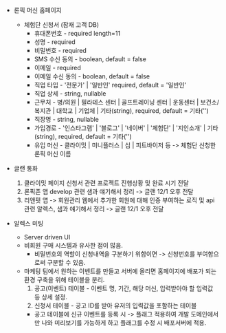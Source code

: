 
- 론픽 머신 홈페이지
	- 체험단 신청서 (잠재 고객 DB)
		- 휴대폰번호 - required length=11
		- 성명 - required 
		- 비밀번호 - required
		- SMS 수신 동의 - boolean, default = false
		- 이메일 - required
		- 이메일 수신 동의 - boolean, default = false
		- 직업 타입 - '전문가' | '일반인' required, default = '일반인'
		- 직업 상세 - string, nullable
		- 근무처 - 병/의원 | 필라테스 센터 | 골프트레이닝 센터 | 운동센터 | 보건소/복지관 | 대학교 | 기업체 | 기타(string), required, default = 기타('')
		- 직장명 - string, nullable 
		- 가입경로 - '인스타그램' | '블로그' | '네이버' | '체험단' | '지인소개' | 기타(string), required, default = 기타('')
		- 유입 머신 - 클라이밋 | 미니플러스 | 심 | 피트바이저 등 -> 체험단 신청한 론픽 머신 이름


- 글랜 통화
	1. 클라이밋 페이지 신청서 관련 프로젝트 진행상황 및 완료 시기 전달
	2. 론픽존 앱 develop 관련 샘과 얘기해서 정리 -> 글랜  12/1 오후 전달
	3. 리앤핏 앱 -> 회원관리 웹에서 추가한 회원에 대해 인증 부여하는 로직 및 api 관련 알렉스, 샘과 얘기해서 정리 -> 글랜 12/1 오후 전달

- 알렉스 미팅
	- Server driven UI 
	- 비회원 구매 시스템과 유사한 점이 많음.
		- 비밀번호의 역할이 신청내역을 구분하기 위함이면 -> 신청번호를 부여함으로써 구분할 수 있음.
	- 마케팅 팀에서 원하는 이벤트를 만들고 서버에 올리면 홈페이지에 배포가 되는 환경 구축을 위해 테이블을 분리.
		1. 공고(이벤트) 테이블 - 이벤트 명, 기간, 해당 머신, 입력받아야 할 입력값 등 상세 설정.
		2. 신청서 테이블 - 공고 ID를 받아 유저의 입력값을 포함하는 테이블
		- 공고 테이블에 신규 이벤트를 등록 시 -> 플래그 적용하여 개발 도메인에서만 나와 미리보기를 가능하게 하고 플래그를 수정 시 배포서버에 적용.
